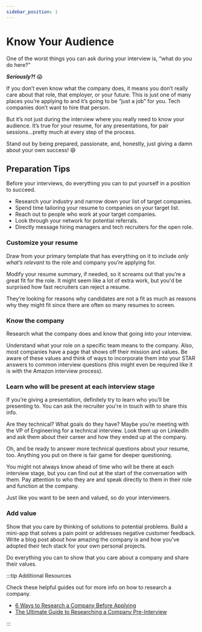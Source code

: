 ```yaml
---
sidebar_position: 1
---
```


# Know Your Audience

One of the worst things you can ask during your interview is, “what do you do here?”

**_Seriously?!_** 😱

If you don’t even know what the company does, it means you don’t really care about that role, that employer, or your future. This is just one of many places you’re applying to and it’s going to be “just a job” for you. Tech companies don’t want to hire that person.

But it’s not just during the interview where you really need to know your audience. It’s true for your resume, for any presentations, for pair sessions...pretty much at every step of the process.

Stand out by being prepared, passionate, and, honestly, just giving a damn about your own success! 😄

## Preparation Tips

Before your interviews, do everything you can to put yourself in a position to succeed.

- Research your industry and narrow down your list of target companies.
- Spend time tailoring your resume to companies on your target list.
- Reach out to people who work at your target companies.
- Look through your network for potential referrals.
- Directly message hiring managers and tech recruiters for the open role.

### Customize your resume

Draw from your primary template that has everything on it to include *only what’s relevant* to the role and company you’re applying for.

Modify your resume summary, if needed, so it screams out that you’re a great fit for the role. It might seem like a lot of extra work, but you'd be surprised how fast recruiters can reject a resume.

They’re looking for reasons why candidates are not a fit as much as reasons why they might fit since there are often so many resumes to screen.

### Know the company

Research what the company does and know that going into your interview.

Understand what your role on a specific team means to the company. Also, most companies have a page that shows off their mission and values. Be aware of these values and think of ways to incorporate them into your STAR answers to common interview questions (this might even be required like it is with the Amazon interview process).

### Learn who will be present at each interview stage

If you’re giving a presentation, definitely try to learn who you’ll be presenting to. You can ask the recruiter you're in touch with to share this info.

Are they technical? What goals do they have? Maybe you’re meeting with the VP of Engineering for a technical interview. Look them up on LinkedIn and ask them about their career and how they ended up at the company.

Oh, and be ready to answer more technical questions about your resume, too. Anything you put on there is fair game for deeper questioning.

You might not always know ahead of time who will be there at each interview stage, but you can find out at the start of the conversation with them. Pay attention to who they are and speak directly to them in their role and function at the company.

Just like you want to be seen and valued, so do your interviewers.

### Add value

Show that you care by thinking of solutions to potential problems. Build a mini-app that solves a pain point or addresses negative customer feedback. Write a blog post about how amazing the company is and how you've adopted their tech stack for your own personal projects.

Do everything you can to show that you care about a company and share their values.

:::tip Additional Resources

Check these helpful guides out for more info on how to research a company.

- [6 Ways to Research a Company Before Applying](http://www.longwood.edu/career/articles/2020/6-ways-to-research-a-company-before-applying/)
- [The Ultimate Guide to Researching a Company Pre-Interview](https://www.themuse.com/advice/the-ultimate-guide-to-researching-a-company-preinterview)

:::

